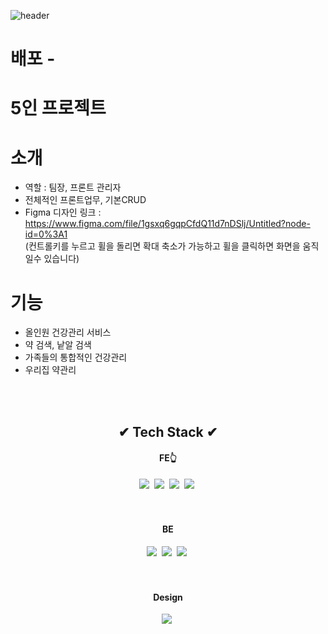 ![header](https://capsule-render.vercel.app/api?type=wave&color=gradient&height=200&section=header&text=Pill-Yo%20통합건강관리&fontAlign=50&fontAlignY=70&fontSize=90&fontColor=white)

# 배포 -  

# 5인 프로젝트
# 소개
- 역할 : 팀장, 프론트 관리자
- 전체적인 프론트업무, 기본CRUD
- Figma 디자인 링크 : https://www.figma.com/file/1gsxq6gqpCfdQ11d7nDSlj/Untitled?node-id=0%3A1<br>
  (컨트롤키를 누르고 휠을 돌리면 확대 축소가 가능하고 휠을 클릭하면 화면을 움직일수 있습니다)
# 기능
- 올인원 건강관리 서비스
- 약 검색, 낱알 검색
- 가족들의 통합적인 건강관리
- 우리집 약관리



<br><br>
<h2 align="center">✔ Tech Stack ✔</h2>
<h4 align="center"👆>FE👆</h4>
<p align="center">
  <img src="https://img.shields.io/badge/HTML5-E34F26?style=flat-square&logo=html5&logoColor=white"/></a>&nbsp 
  <img src="https://img.shields.io/badge/CSS3-1572B6?style=flat-square&logo=css3&logoColor=white"/></a>&nbsp 
  <img src="https://img.shields.io/badge/Javascript-ffb13b?style=flat-square&logo=javascript&logoColor=white"/></a>&nbsp 
  <img src="https://img.shields.io/badge/jQuery-0769AD?style=flat-square&logo=jqueryt&logoColor=white"/></a>&nbsp 
<br><br>
<br>
<h4 align="center">BE</h4>
<p align="center">
  <img src="https://img.shields.io/badge/Spring Boot-6DB33F?style=flat-square&logo=springboot&logoColor=white"/></a>&nbsp 
  <img src="https://img.shields.io/badge/Apache Tomcat-F8DC75?style=flat-square&logo=apachetomcat3&logoColor=white"/></a>&nbsp 
  <img src="https://img.shields.io/badge/MySQL-4479A1?style=flat-square&logo=mysqlt&logoColor=white"/></a>&nbsp 
<br><br>
<br>
<h4 align="center">Design</h4>
<p align="center">
  <img src="https://img.shields.io/badge/Figma-F24E1E?style=flat-square&logo=figma&logoColor=white"/></a>&nbsp 
  
  
 

